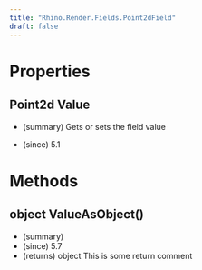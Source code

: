 ```yaml
---
title: "Rhino.Render.Fields.Point2dField"
draft: false
---
```


# Properties
## Point2d Value
- (summary) 
     Gets or sets the field value
     
- (since) 5.1
# Methods
## object ValueAsObject()
- (summary) 
- (since) 5.7
- (returns) object This is some return comment
